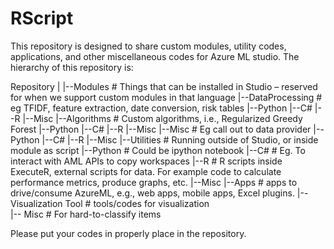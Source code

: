 RScript
=======

This repository is designed to share custom modules, utility codes, applications, and other miscellaneous codes for Azure ML studio. The hierarchy of this repository is:

Repository
|
|--Modules                    # Things that can be installed in Studio – reserved for when we support custom modules in that language
    |--DataProcessing         # eg TFIDF, feature extraction, date conversion, risk tables
        |--Python
        |--C#
        |--R
        |--Misc
    |--Algorithms             # Custom algorithms, i.e., Regularized Greedy Forest
        |--Python
        |--C#
        |--R
        |--Misc
    |--Misc                   # Eg call out to data provider
        |--Python
        |--C#
        |--R
        |--Misc
|--Utilities                  # Running outside of Studio, or inside module as script
    |--Python                 # Could be ipython notebook
    |--C#                     # Eg. To interact with AML APIs to copy workspaces
    |--R                      # R scripts inside ExecuteR, external scripts for data. For example code to calculate performance metrics, produce graphs, etc.
    |--Misc
|--Apps                       # apps to drive/consume AzureML, e.g., web apps, mobile apps, Excel plugins.
|--Visualization Tool         # tools/codes for visualization    
|--	Misc                      # For hard-to-classify items


Please put your codes in properly place in the repository.


 

